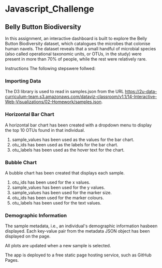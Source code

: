 # Javascript_Challenge

## Belly Button Biodiversity
In this assignment, an interactive dashboard is built to explore the Belly Button Biodiversity dataset, which catalogues the microbes that colonise human navels.
The dataset reveals that a small handful of microbial species (also called operational taxonomic units, or OTUs, in the study) were present in more than 70% of people, while the rest were relatively rare.

Instructions
The following stepswere follwed:

### Importing Data
The D3 library is used to read in samples.json from the URL https://2u-data-curriculum-team.s3.amazonaws.com/dataviz-classroom/v1.1/14-Interactive-Web-Visualizations/02-Homework/samples.json.

### Horizontal Bar Chart
A horizontal bar chart has been created with a dropdown menu to display the top 10 OTUs found in that individual.

1. sample_values has been used as the values for the bar chart.
2. otu_ids has been used as the labels for the bar chart.
3. otu_labels has been used as the hover text for the chart.

### Bubble Chart
A bubble chart has been created that displays each sample.

1. otu_ids has been used for the x values.
2. sample_values has been used for the y values.
3. sample_values has been used for the marker size.
4. otu_ids has been used for the marker colours.
5. otu_labels has been used for the text values.

### Demographic Information
The sample metadata, i.e., an individual's demographic information hasbeen displayed.
Each key-value pair from the metadata JSON object has been displayed on the page.


All plots are updated when a new sample is selected. 

The app is deployed to a free static page hosting service, such as GitHub Pages. 
